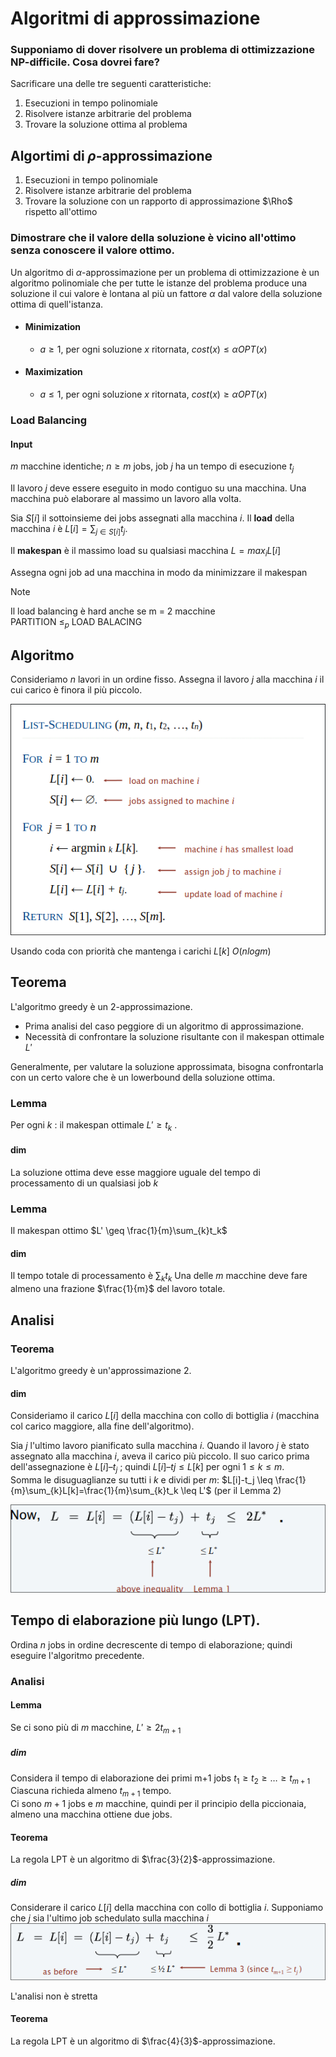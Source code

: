 # Algoritmi di approssimazione  
### Supponiamo di dover risolvere un problema di ottimizzazione NP-difficile. Cosa dovrei fare?  
Sacrificare una delle tre seguenti caratteristiche:  
1. Esecuzioni in tempo polinomiale 
2. Risolvere istanze arbitrarie del problema  
3. Trovare la soluzione ottima al problema  

## Algortimi di $\rho$-approssimazione  
1. Esecuzioni in tempo polinomiale 
2. Risolvere istanze arbitrarie del problema  
3. Trovare la soluzione con un rapporto di approssimazione $\Rho$ rispetto all'ottimo  

### Dimostrare che il valore della soluzione è vicino all'ottimo senza conoscere il valore ottimo.  

Un algoritmo di $\alpha$-approssimazione per un problema di ottimizzazione è un algoritmo polinomiale che per tutte le istanze del problema produce una soluzione il cui valore è lontana al più un fattore $\alpha$ dal valore della soluzione ottima di quell'istanza.  

+ #### Minimization  
  + $a \geq 1$, per ogni soluzione $x$ ritornata, $cost(x)\leq \alpha OPT(x)$ 
+ #### Maximization
  + $a \leq 1$, per ogni soluzione $x$ ritornata, $cost(x)\geq \alpha OPT(x)$ 

### Load Balancing  
#### Input
$m$ macchine identiche; $n \geq m$ jobs, job $j$ ha un tempo di esecuzione $t_j$  

Il lavoro $j$ deve essere eseguito in modo contiguo su una macchina.
Una macchina può elaborare al massimo un lavoro alla volta.  

Sia $S[i]$ il sottoinsieme dei jobs assegnati alla macchina $i$.
Il **load** della macchina $i$ è $L[i] = \sum_{j \in S[i]}t_j$.  

Il **makespan** è il massimo load su qualsiasi macchina $L=max_iL[i]$

Assegna ogni job ad una macchina in modo da minimizzare il makespan  

>[!NOTE]
> Il load balancing è hard anche se m = 2 macchine  
> PARTITION $\leq_p$ LOAD BALACING  

## Algoritmo  

Consideriamo $n$ lavori in un ordine fisso.
Assegna il lavoro $j$ alla macchina $i$ il cui carico è finora il più piccolo.  

![APX](./Screen/apx1.png)  

Usando coda con priorità che mantenga i carichi $L[k]$ $O(nlogm)$  


## Teorema  

L'algoritmo greedy è un 2-approssimazione.
+ Prima analisi del caso peggiore di un algoritmo di approssimazione.
+ Necessità di confrontare la soluzione risultante con il makespan ottimale $L'$  

Generalmente, per valutare la soluzione approssimata, bisogna confrontarla con un certo valore che è un lowerbound della soluzione ottima.

### Lemma 
Per ogni $k$ : il makespan ottimale $L' \geq t_k$ .
#### dim
La soluzione ottima deve esse maggiore uguale del tempo di processamento di un qualsiasi job $k$  

### Lemma  
Il makespan ottimo $L' \geq \frac{1}{m}\sum_{k}t_k$  
#### dim  
Il tempo totale di processamento è $\sum_{k}t_k$
Una delle $m$ macchine deve fare almeno una frazione $\frac{1}{m}$ del lavoro totale.  

## Analisi
### Teorema 
L'algoritmo greedy è un'approssimazione 2.

#### dim

Consideriamo il carico $L[i]$ della macchina con collo di bottiglia $i$ (macchina col carico maggiore, alla fine dell'algoritmo).

Sia $j$ l'ultimo lavoro pianificato sulla macchina $i$.
Quando il lavoro $j$ è stato assegnato alla macchina $i$, aveva il carico più piccolo.
Il suo carico prima dell'assegnazione è $L[i] – t_j$ ; quindi $L[i] – tj \leq L[k]$ per ogni $1 \leq k \leq m$.  
Somma le disuguaglianze su tutti i $k$ e dividi per $m$:
$L[i]-t_j \leq \frac{1}{m}\sum_{k}L[k]=\frac{1}{m}\sum_{k}t_k \leq L'$ (per il Lemma 2)  

![IMG101](./Screen/apx2.png)  
## Tempo di elaborazione più lungo (LPT). 

Ordina $n$ jobs in ordine decrescente di tempo di elaborazione; quindi eseguire l'algoritmo precedente.  

### Analisi  
#### Lemma  
Se ci sono più di $m$ macchine, $L' \geq 2 t_{m+1}$  
##### dim  
Considera il tempo di elaborazione dei primi m+1 jobs $t_1 \geq t_2 \geq … \geq t_{m+1}$  
Ciascuna richieda almeno $t_{m+1}$ tempo.  
Ci sono $m + 1$ jobs e $m$ macchine, quindi per il principio della piccionaia,
almeno una macchina ottiene due jobs.    

#### Teorema
La regola LPT è un algoritmo di $\frac{3}{2}$-approssimazione.
##### dim

Considerare il carico $L[i]$ della macchina con collo di bottiglia $i$.
Supponiamo che $j$ sia l'ultimo job schedulato sulla macchina $i$  
![IMG102](./Screen/apx3.png)  

L'analisi non è stretta  
#### Teorema
La regola LPT è un algoritmo di $\frac{4}{3}$-approssimazione.


